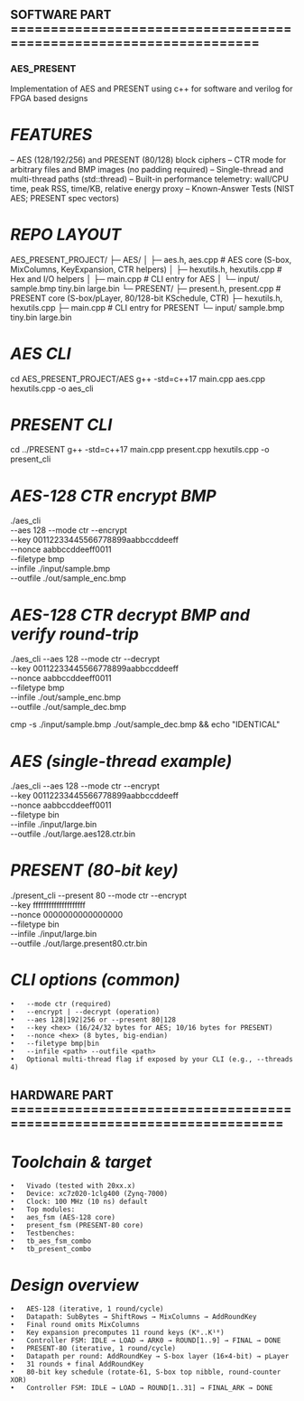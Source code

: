 ## SOFTWARE PART ==================================================================

### AES_PRESENT

Implementation of AES and PRESENT using c++ for software and verilog for FPGA based designs

# _FEATURES_

– AES (128/192/256) and PRESENT (80/128) block ciphers
– CTR mode for arbitrary files and BMP images (no padding required)
– Single-thread and multi-thread paths (std::thread)
– Built-in performance telemetry: wall/CPU time, peak RSS, time/KB, relative energy proxy
– Known-Answer Tests (NIST AES; PRESENT spec vectors)

# _REPO LAYOUT_

AES_PRESENT_PROJECT/
├─ AES/
│ ├─ aes.h, aes.cpp # AES core (S-box, MixColumns, KeyExpansion, CTR helpers)
│ ├─ hexutils.h, hexutils.cpp # Hex and I/O helpers
│ ├─ main.cpp # CLI entry for AES
│ └─ input/ sample.bmp tiny.bin large.bin
└─ PRESENT/
├─ present.h, present.cpp # PRESENT core (S-box/pLayer, 80/128-bit KSchedule, CTR)
├─ hexutils.h, hexutils.cpp
├─ main.cpp # CLI entry for PRESENT
└─ input/ sample.bmp tiny.bin large.bin

# _AES CLI_

cd AES_PRESENT_PROJECT/AES
g++ -std=c++17 main.cpp aes.cpp hexutils.cpp -o aes_cli

# _PRESENT CLI_

cd ../PRESENT
g++ -std=c++17 main.cpp present.cpp hexutils.cpp -o present_cli

# _AES-128 CTR encrypt BMP_

./aes_cli \
 --aes 128 --mode ctr --encrypt \
 --key 00112233445566778899aabbccddeeff \
 --nonce aabbccddeeff0011 \
 --filetype bmp \
 --infile ./input/sample.bmp \
 --outfile ./out/sample_enc.bmp

# _AES-128 CTR decrypt BMP and verify round-trip_

./aes_cli --aes 128 --mode ctr --decrypt \
 --key 00112233445566778899aabbccddeeff \
 --nonce aabbccddeeff0011 \
 --filetype bmp \
 --infile ./out/sample_enc.bmp \
 --outfile ./out/sample_dec.bmp

cmp -s ./input/sample.bmp ./out/sample_dec.bmp && echo "IDENTICAL"

# _AES (single-thread example)_

./aes_cli --aes 128 --mode ctr --encrypt \
 --key 00112233445566778899aabbccddeeff \
 --nonce aabbccddeeff0011 \
 --filetype bin \
 --infile ./input/large.bin \
 --outfile ./out/large.aes128.ctr.bin

# _PRESENT (80-bit key)_

./present_cli --present 80 --mode ctr --encrypt \
 --key ffffffffffffffffffff \
 --nonce 0000000000000000 \
 --filetype bin \
 --infile ./input/large.bin \
 --outfile ./out/large.present80.ctr.bin

# _CLI options (common)_

    •	--mode ctr (required)
    •	--encrypt | --decrypt (operation)
    •	--aes 128|192|256 or --present 80|128
    •	--key <hex> (16/24/32 bytes for AES; 10/16 bytes for PRESENT)
    •	--nonce <hex> (8 bytes, big-endian)
    •	--filetype bmp|bin
    •	--infile <path> --outfile <path>
    •	Optional multi-thread flag if exposed by your CLI (e.g., --threads 4)

## HARDWARE PART =====================================================================

# _Toolchain & target_

    •	Vivado (tested with 20xx.x)
    •	Device: xc7z020-1clg400 (Zynq-7000)
    •	Clock: 100 MHz (10 ns) default
    •	Top modules:
    •	aes_fsm (AES-128 core)
    •	present_fsm (PRESENT-80 core)
    •	Testbenches:
    •	tb_aes_fsm_combo
    •	tb_present_combo

# _Design overview_

    •	AES-128 (iterative, 1 round/cycle)
    •	Datapath: SubBytes → ShiftRows → MixColumns → AddRoundKey
    •	Final round omits MixColumns
    •	Key expansion precomputes 11 round keys (K⁰..K¹⁰)
    •	Controller FSM: IDLE → LOAD → ARK0 → ROUND[1..9] → FINAL → DONE
    •	PRESENT-80 (iterative, 1 round/cycle)
    •	Datapath per round: AddRoundKey → S-box layer (16×4-bit) → pLayer
    •	31 rounds + final AddRoundKey
    •	80-bit key schedule (rotate-61, S-box top nibble, round-counter XOR)
    •	Controller FSM: IDLE → LOAD → ROUND[1..31] → FINAL_ARK → DONE
